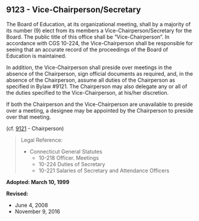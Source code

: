 ## 9123 - Vice-Chairperson/Secretary

The Board of Education, at its organizational meeting, shall by a majority of its number (9) elect from its members a Vice-Chairperson/Secretary for the Board.  The public title of this office shall be “Vice-Chairperson”.  In accordance with CGS 10-224, the Vice-Chairperson shall be responsible for seeing that an accurate record of the proceedings of the Board of Education is maintained.

In addition, the Vice-Chairperson shall preside over meetings in the absence of the Chairperson, sign official documents as required, and, in the absence of the Chairperson, assume all duties of the Chairperson as specified in Bylaw #9121.  The Chairperson may also delegate any or all of the duties specified to the Vice-Chairperson, at his/her discretion.

If both the Chairperson and the Vice-Chairperson are unavailable to preside over a meeting, a designee may be appointed by the Chairperson to preside over that meeting.

\(cf. [9121](/policies/9000/9121.md) - Chairperson\)

> Legal Reference: 
> 
> * Connecticut General Statutes
>   * 10-218 Officer. Meetings
>   * 10-224 Duties of Secretary
>   * 10-221 Salaries of Secretary and Attendance Officers

**Adopted:  March 10, 1999**

**Revised:**
* June 4, 2008
* November 9, 2016

